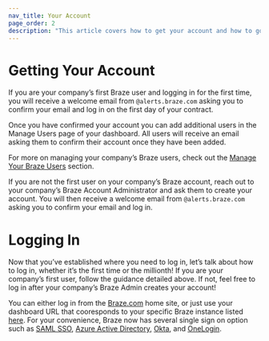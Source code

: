 ```yaml
---
nav_title: Your Account
page_order: 2
description: "This article covers how to get your account and how to go about logging in once granted access."
---
```


# Getting Your Account

If you are your company’s first Braze user and logging in for the first time, you will receive a welcome email from `@alerts.braze.com` asking you to confirm your email and log in on the first day of your contract.

Once you have confirmed your account you can add additional users in the Manage Users page of your dashboard. All users will receive an email asking them to confirm their account once they have been added.

For more on managing your company’s Braze users, check out the [Manage Your Braze Users]({{site.baseurl}}/user_guide/administrative/manage_your_braze_users/adding_users_to_your_dashboard/) section.

If you are not the first user on your company’s Braze account, reach out to your company’s Braze Account Administrator and ask them to create your account. You will then receive a welcome email from `@alerts.braze.com` asking you to confirm your email and log in.

# Logging In

Now that you’ve established where you need to log in, let’s talk about how to log in, whether it’s the first time or the millionth! If you are your company’s first user, follow the guidance detailed above. If not, feel free to log in after your company’s Braze Admin creates your account!

You can either log in from the [Braze.com](https://www.braze.com) home site, or just use your dashboard URL that cooresponds to your specific Braze instance listed [here]({{site.baseurl}}/user_guide/administrative/access_braze/braze_instances/). For your convenience, Braze now has several single sign on option such as [SAML SSO]({{site.baseurl}}/user_guide/administrative/access_braze/single_sign_on/set_up/), [Azure Active Directory]({{site.baseurl}}/user_guide/administrative/access_braze/single_sign_on/azure_ad/), [Okta]({{site.baseurl}}/user_guide/administrative/access_braze/single_sign_on/okta/), and [OneLogin]({{site.baseurl}}/user_guide/administrative/access_braze/single_sign_on/onelogin/).

